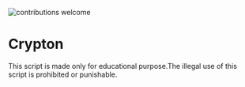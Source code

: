 ![contributions welcome](https://img.shields.io/badge/contributions-welcome-brightgreen.svg?style=flat)
# Crypton
This script is made only for educational purpose.The illegal  use of this script is prohibited or punishable.
